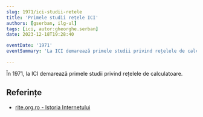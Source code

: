 ```yaml
---
slug: 1971/ici-studii-retele
title: 'Primele studii rețele ICI'
authors: [gserban, ilg-ul]
tags: [ici, autor:gheorghe.serban]
date: 2023-12-18T19:28:40

eventDate: '1971'
eventSummary: 'La ICI demarează primele studii privind rețelele de calculatoare'

---
```


În 1971, la ICI demarează primele studii privind rețelele de calculatoare.

<!-- truncate -->

## Referințe

- [rite.org.ro - Istoria Internetului](https://rite.org.ro/istoria-internetului/)
